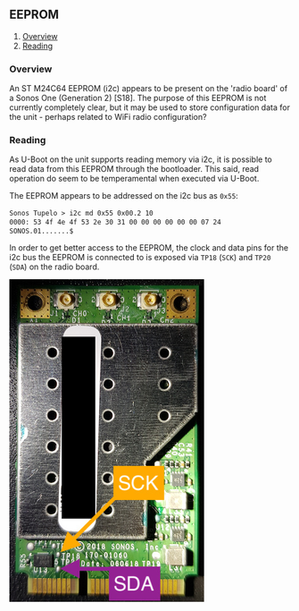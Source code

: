 ## EEPROM

1. [Overview](#overview)
1. [Reading](#reading)

### Overview

An ST M24C64 EEPROM (i2c) appears to be present on the 'radio board' of a
Sonos One (Generation 2) [S18]. The purpose of this EEPROM is not currently
completely clear, but it may be used to store configuration data for the
unit - perhaps related to WiFi radio configuration?

### Reading

As U-Boot on the unit supports reading memory via i2c, it is possible to read
data from this EEPROM through the bootloader. This said, read operation do
seem to be temperamental when executed via U-Boot.

The EEPROM appears to be addressed on the i2c bus as `0x55`:

```
Sonos Tupelo > i2c md 0x55 0x00.2 10
0000: 53 4f 4e 4f 53 2e 30 31 00 00 00 00 00 00 07 24    SONOS.01.......$
```

In order to get better access to the EEPROM, the clock and data pins for the
i2c bus the EEPROM is connected to is exposed via `TP18` (`SCK`) and `TP20`
(`SDA`) on the radio board.

![i2c Radio EEPROM](./images/photographs/radio-i2c-001.jpg?raw=true)
